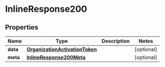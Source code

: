 
# InlineResponse200

## Properties
Name | Type | Description | Notes
------------ | ------------- | ------------- | -------------
**data** | [**OrganizationActivationToken**](OrganizationActivationToken.md) |  |  [optional]
**meta** | [**InlineResponse200Meta**](InlineResponse200Meta.md) |  |  [optional]



